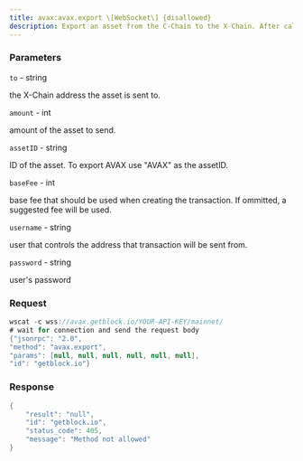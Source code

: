 ```yaml
---
title: avax:avax.export \[WebSocket\] {disallowed}
description: Export an asset from the C-Chain to the X-Chain. After calling thismethod, you must call avm.import on the X-Chain to complete thetransfer.
---
```


### Parameters


`to` - string

the X-Chain address the asset is sent to.

`amount` - int

amount of the asset to send.

`assetID` - string

ID of the asset. To export AVAX use "AVAX" as the assetID.

`baseFee` - int

base fee that should be used when creating the transaction. If ommitted,
a suggested fee will be used.

`username` - string

user that controls the address that transaction will be sent from.

`password` - string

user's password

### Request

``` java
wscat -c wss://avax.getblock.io/YOUR-API-KEY/mainnet/ 
# wait for connection and send the request body 
{"jsonrpc": "2.0",
"method": "avax.export",
"params": [null, null, null, null, null, null],
"id": "getblock.io"}
```

###  Response

``` java
{
    "result": "null",
    "id": "getblock.io",
    "status_code": 405,
    "message": "Method not allowed"
}
```

